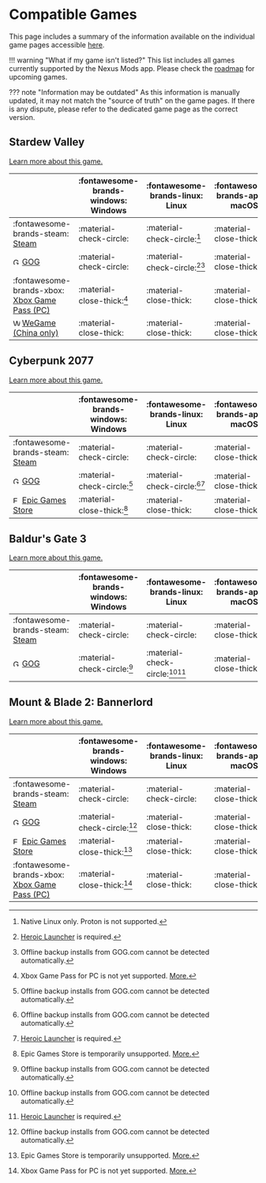 # Compatible Games

This page includes a summary of the information available on the individual game pages accessible [here](./index.md).

!!! warning "What if my game isn't listed?"
    This list includes all games currently supported by the Nexus Mods app. Please check the [roadmap](https://trello.com/b/gPzMuIr3/nexus-mods-app-roadmap) for upcoming games. 

??? note "Information may be outdated"
    As this information is manually updated, it may not match the "source of truth" on the game pages. If there is any dispute, please refer to the dedicated game page as the correct version. 

<!-- This page exists to solve a design need in v0.14+ and is not a good long term solution  -->

## Stardew Valley
[Learn more about this game.](./StardewValley.md)

|| :fontawesome-brands-windows: Windows |  :fontawesome-brands-linux: Linux | :fontawesome-brands-apple: macOS |
|---|---|---|---|
| :fontawesome-brands-steam: [Steam](https://store.steampowered.com/app/413150/Stardew_Valley/) | :material-check-circle: | :material-check-circle:[^5] | :material-close-thick: |
| <img src="../../images/GOG.com_logo_white.svg" alt="GOG" width="14"/> [GOG](https://www.gog.com/en/game/stardew_valley) | :material-check-circle: | :material-check-circle:[^2][^1] | :material-close-thick: |
| :fontawesome-brands-xbox: [Xbox Game Pass (PC)](https://www.xbox.com/en-GB/games/store/stardew-valley/c3d891z6tnqm) | :material-close-thick:[^4] | :material-close-thick: | :material-close-thick: |
| <img src="../../images/wegame.svg" alt="WeGame" width="14"/> [WeGame (China only)](https://www.wegame.com.cn/store/2000064/Stardew_Valley) | :material-close-thick: | :material-close-thick: | :material-close-thick: |


## Cyberpunk 2077
[Learn more about this game.](./Cyberpunk2077.md)

|| :fontawesome-brands-windows: Windows |  :fontawesome-brands-linux: Linux | :fontawesome-brands-apple: macOS |
|---|---|---|---|
| :fontawesome-brands-steam: [Steam](https://store.steampowered.com/app/1091500/Cyberpunk_2077/) | :material-check-circle: | :material-check-circle: | :material-close-thick: |
| <img src="../../images/GOG.com_logo_white.svg" alt="GOG" width="14"/> [GOG](https://store.steampowered.com/app/1091500/Cyberpunk_2077/) | :material-check-circle:[^1] | :material-check-circle:[^1][^2] | :material-close-thick: |
| <img src="../../images/epic-games.svg" alt="Epic Games Store" width="14"/> [Epic Games Store](https://store.epicgames.com/en-US/p/cyberpunk-2077) | :material-close-thick:[^3] | :material-close-thick: | :material-close-thick: |

## Baldur's Gate 3
[Learn more about this game.](./BaldursGate3.md)

|| :fontawesome-brands-windows: Windows |  :fontawesome-brands-linux: Linux | :fontawesome-brands-apple: macOS |
|---|---|---|---|
| :fontawesome-brands-steam: [Steam](https://store.steampowered.com/app/1086940/Baldurs_Gate_3/) | :material-check-circle: | :material-check-circle: | :material-close-thick: |
| <img src="../../images/GOG.com_logo_white.svg" alt="GOG" width="14"/> [GOG](https://www.gog.com/en/game/baldurs_gate_iii) | :material-check-circle:[^1] | :material-check-circle:[^1][^2] | :material-close-thick: |


## Mount & Blade 2: Bannerlord
[Learn more about this game.](./Bannerlord.md)

|| :fontawesome-brands-windows: Windows |  :fontawesome-brands-linux: Linux | :fontawesome-brands-apple: macOS |
|---|---|---|---|
| :fontawesome-brands-steam: [Steam](https://store.steampowered.com/app/261550/Mount__Blade_II_Bannerlord/) | :material-check-circle: | :material-check-circle: | :material-close-thick: |
| <img src="../../images/GOG.com_logo_white.svg" alt="GOG" width="14"/> [GOG](https://www.gog.com/en/game/mount_blade_ii_bannerlord) | :material-check-circle:[^1] | :material-close-thick: | :material-close-thick: |
| <img src="../../images/epic-games.svg" alt="Epic Games Store" width="14"/> [Epic Games Store](https://store.epicgames.com/en-US/p/mount-and-blade-2) | :material-close-thick:[^3] | :material-close-thick: | :material-close-thick: |
| :fontawesome-brands-xbox: [Xbox Game Pass (PC)](https://www.xbox.com/en-GB/games/store/mount-blade-ii-bannerlord/9pdhwz7x3p03) | :material-close-thick:[^4] | :material-close-thick: | :material-close-thick: |


<!-- Combined -->
[^1]: Offline backup installs from GOG.com cannot be detected automatically.
[^2]: [Heroic Launcher](https://heroicgameslauncher.com/) is required. 
[^3]: Epic Games Store is temporarily unsupported. <a href="https://github.com/Nexus-Mods/NexusMods.App/issues/3116">More.</a>
[^4]: Xbox Game Pass for PC is not yet supported. <a href="https://github.com/Nexus-Mods/NexusMods.App/issues/1476">More.</a>
[^5]: Native Linux only. Proton is not supported.
